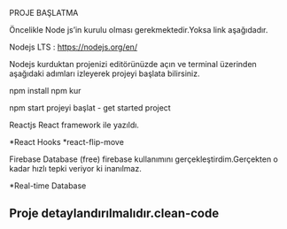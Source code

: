 PROJE BAŞLATMA

Öncelikle Node js’in kurulu olması gerekmektedir.Yoksa link aşağıdadır.

Nodejs LTS : https://nodejs.org/en/

Nodejs kurduktan projenizi editörünüzde açın ve terminal üzerinden aşağıdaki adımları izleyerek projeyi başlata bilirsiniz.

npm install npm kur

npm start projeyi başlat - get started project

Reactjs React framework ile yazıldı.

*React Hooks *react-flip-move

Firebase Database (free) firebase kullanımını gerçekleştirdim.Gerçekten o kadar hızlı tepki veriyor ki inanılmaz.

*Real-time Database

## Proje detaylandırılmalıdır.clean-code
